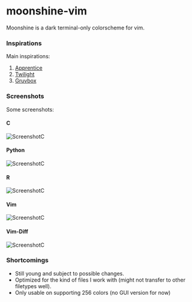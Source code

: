 # moonshine-vim #

Moonshine is a dark terminal-only colorscheme for vim.

### Inspirations ###

Main inspirations:

1. [Apprentice](https://github.com/romainl/Apprentice)
2. [Twilight](https://github.com/vim-scripts/twilight256.vim)
3. [Gruvbox](https://github.com/morhetz/gruvbox)

### Screenshots ###

Some screenshots:

#### C ####

![ScreenshotC](https://slimgur.com/images/2015/07/28/c4d434cf1ab31a3b992f0068d57ae353.png)

#### Python ####

![ScreenshotC](https://slimgur.com/images/2015/07/28/2efcef793530b8f3e58f8a4d941bc1f9.png)

#### R ####

![ScreenshotC](https://slimgur.com/images/2015/07/28/8ef32ac89ea0108e7401bcdcb236e970.png)

#### Vim ####

![ScreenshotC](https://slimgur.com/images/2015/07/28/921e78cfbfe4f8503e5a565e9dc03d06.png)

#### Vim-Diff ####

![ScreenshotC](https://slimgur.com/images/2015/07/28/95a2d2b86f1ffb826d44f6a60bb444d9.png)

### Shortcomings ###

* Still young and subject to possible changes.
* Optimized for the kind of files I work with (might not transfer to other
filetypes well).
* Only usable on supporting 256 colors (no GUI version for now)

